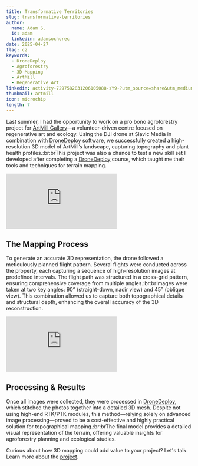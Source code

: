 ```yaml
---
title: Transformative Territories
slug: transformative-territories
author:
  name: Adam S.
  id: adam
  linkedin: adamsochorec
date: 2025-04-27
flag: cz
keywords:
  - DroneDeploy
  - Agroforestry
  - 3D Mapping
  - ArtMill
  - Regenerative Art
linkedin: activity-7297582831206105088-sY9-?utm_source=share&utm_medium=member_desktop&rcm=ACoAADhnnusBAz9utnV3BAcpNUWP9RVjWhswzLo
thumbnail: artmill
icon: microchip
length: 7
---
```


Last summer, I had the opportunity to work on a pro bono agroforestry project for [ArtMill Gallery](https://artmill.eu)—a volunteer-driven centre focused on regenerative art and ecology. Using the DJI drone at Slavic Media in combination with [DroneDeploy](https://dronedeploy.com/) software, we successfully created a high-resolution 3D model of ArtMill’s landscape, capturing topography and plant health profiles.:br:brThis project was also a chance to test a new skill set I developed after completing a [DroneDeploy](https://dronedeploy.com/) course, which taught me their tools and techniques for terrain mapping.
<iframe src="https://player.vimeo.com/video/1042182808?badge=0&amp;autopause=0&amp;player_id=0&amp;app_id=58479&amp;muted=1&amp;autoplay=1&amp;loop=1&amp;controls=0&amp;app_id=58479" frameborder="0" allow="autoplay; fullscreen; picture-in-picture; clipboard-write; encrypted-media" title="Transformative Territories | ArtMill"></iframe>

## The Mapping Process

To generate an accurate 3D representation, the drone followed a meticulously planned flight pattern. Several flights were conducted across the property, each capturing a sequence of high-resolution images at predefined intervals. The flight path was structured in a cross-grid pattern, ensuring comprehensive coverage from multiple angles.:br:brImages were taken at two key angles: 90° (straight-down, nadir view) and 45° (oblique view). This combination allowed us to capture both topographical details and structural depth, enhancing the overall accuracy of the 3D reconstruction.

<iframe src="https://sketchfab.com/models/08fe03c50bc44675a95482d16d11146c/embed?autospin=1&ui_theme=dark&dnt=1" frameborder="0" allowfullscreen mozallowfullscreen="true" webkitallowfullscreen="true" allow="autoplay; fullscreen; xr-spatial-tracking" title="Transformative Territories 90° | ArtMill"></iframe>

## Processing & Results

Once all images were collected, they were processed in [DroneDeploy](https://dronedeploy.com/), which stitched the photos together into a detailed 3D mesh. Despite not using high-end RTK/PTK modules, this method—relying solely on advanced image processing—proved to be a cost-effective and highly practical solution for topographical mapping.:br:brThe final model provides a detailed visual representation of the terrain, offering valuable insights for agroforestry planning and ecological studies.

Curious about how 3D mapping could add value to your project? Let's talk. Learn more about the [project](https://www.artmill.eu/transformative-territories).
